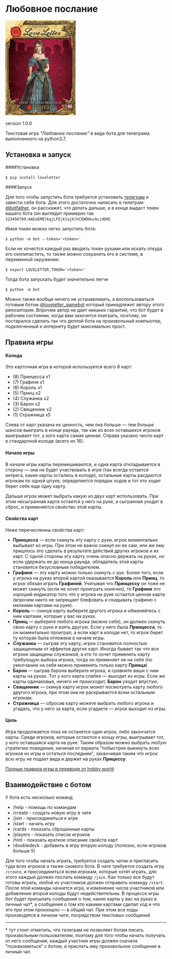 # Любовное послание

![](images/LoveLetter.jpg)

version 1.0.0

Текстовая игра _"Любовное послание"_ в виде бота для телеграма выполненного на python3.7.

## Установка и запуск
####Установка

```$ pip install loveletter```

####Запуск

Для того чтобы запустить бота требуется установить [телеграм](https://telegram.org/) и завести себе бота. Для этого достаточно написать в телеграм [@botfather](https://t.me/BotFather), он расскажет, что делать дальше, а в конце выдаст токен вашего бота (он выглядит примерно так `123456789:AAEaEMQlkqjLFEjklajklhCEWOHucAcidOH`).

Имея токен можно легко запустить бота:

```$ python -m bot --token='<token>'```

Если не хочестся каждый раз вводить токен руками или искать откуда его скопипастить, то также можно сохранить его в системе, в переменной окружения:

```$ export LOVELETTER_TOKEN='<token>'```

Тогда бота запускать будет значительно легче

```$ python -m bot```

Можно также вообще ничего не устанавливать, а воспользоваться готовым ботом [@loveletter_gamebot](https://t.me/loveletter_gamebot) который принадлежит автору этого репозитория. Впрочем автор не дает никаких гарантий, что бот будет в рабочем состоянии, когда вам захочется поиграть, поэтому, он постарался сделать так что деплой бота на произвольный компьютер, подключенный к интернету будет максимально прост.

## Правила игры

#### Колода
Это карточная игра в которой используется всего 8 карт:
* (8) Принцесса x1
* (7) Графиня x1
* (6) Король x1
* (5) Принц x2
* (4) Служанка x2
* (3) Барон x2
* (2) Священник x2
* (1) Стражница x5

Слева от карт указана их ценность, чем она больше &mdash;
тем больше шансов выиграть в конце раунда, так как из всех оставшихся игроков выигрывает тот,
у кого карта самая ценная. 
Справа указано число карт в стандартной колоде (всего их 16).

#### Начало игры
В начале игры карты перемешиваются,
и одна карта откладывается в сторону &mdash; 
она не будет участвовать в игре 
(так всегда остается интрига, какие карты остались в колоде), 
остальные карты расдаются игрокам по одной штуке, 
определяется порядок ходов и тот кто ходит берет себе еще одну карту.

Дальше игрок может выбрать какую из двух карт использовать. 
При этом несыгранная карта остается у него на руке, 
а сыгранная уходит в сброс, и применяется свойство этой карты.

#### Свойства карт
Ниже перечисленны свойства карт:
* **Принцесса** &mdash; если скинуть эту карту с руки, игрок моментально выбывает из игры.
При этом не важно скинул он ее сам, или же ему пришлось это сделать в результате действий
других игроков и их карт. С одной стороны эту карту очень опасно держать на руках, но если
удержать ее до конца раунда, обладатель этой карты становится безусловным победителем.
* **Графиня** &mdash; эту карту можно только скинуть с рук. Более того, если у игрока на руках второй картой 
оказывается **Король** или **Принц**, то игрок обязан играть **Графиней**. Учитывая что **Принцессу** он тоже не может скинуть
(если не хочет проиграть конечно), то **Графиня** это хороший индикатор того что у игрока на руке остается ценная карта (впрочем никто не запрещает блефовать и скидывать графиню с мелкими картами на руке).
* **Король** &mdash; скинув карту выберите другого игрока и обменяйтесь с ним картами, которые у вас на руках.
* **Принц** &mdash; выберите любого игрока (можно себя), он должен скинуть свою карту с руки и взять другую. Если у него была **Принцесса**, то он моментально проиграл, а если карт в колоде нет, то игрок берет ту которая была отложена в начале игры.
* **Служанка** &mdash; сыграв эту карту, игрок становится полностью защищенным от эффектов других карт. Иногда бывает так что все игроки защищены служанкой, а кто то хочет применить карту требующую выбора игрока, тогда он применяет ее на себя (по умолчанию на себя можно применять только карту **Принца**)
* **Барон** &mdash; сыграв барона выберите игрока, и сравните ваши с ним карты на руках. Тот у кого карта слабее &mdash; выходит из игры. Если же карты одинаковые, ничего не происходит, **Барон** уходит впустую.
* **Священник** &mdash; скинув карту игрок может посмотреть карту любого другого игрока, при этом она не раскрывается всем остальным игрокам.
* **Стражница** &mdash; сбросив карту можете выбрать любого игрока и угадать, что у него за карта, если угадаете &mdash; игрок выходит из игры.

#### Цель
Игра продолжается пока не останется один игрок, либо закончатся карты.
Среди игроков, которые остаются к концу игры, выигрывает тот, у кого оставшаяся карта на руке.
Таким образом можно выбрать любую стратегию поведения, начиная от вариата "побыстрее выкинуть всех игроков из игры и остаться последним", заканчивая таким что игрок всю игру не подает вида и держит на руках **Прицессу**.

[Полные правила игры в переводе от hobby world](https://hobbyworld.ru/download/rules/ll_rules.pdf)

## Взаимодействие с ботом
У бота есть несколько команд:
* /help - помощь по командам
* /create - создать новую игру в чате
* /join - присоединиться к игре
* /start - начать игру
* /cards - показать сброшенные карты
* /players - показать список игроков
* /hint - показать краткое описание свойств карт
* /doubledeck - добавить в игру вторую колоду (полезно, если игроков больше 5)

Для того чтобы начать играть, требуется создать чатик и пригласить туда всех игроков а также саомого бота. В чате требуется создать игру `/create`, и присоединиться всем игрокам, которые хотят играть, для этого каждый должен послать команду `/join`. Как только все будут готовы играть, любой из участников должен отправить команду `/start`. После этой команды начнется игра, и изменение числа участников или добавление второй колоды будут недействительны. В процессе игры бот будет присылать сообщения о том, какие карты у вас на руказ в личный чат*, а сообщения о том кто какими картами сделал ход и что это при этом произошло &mdash; в общий чат. При этом все ходы производятся в личном чате, посредством текстовых сообщений 

---
\* тут стоит отметить, что телеграм не позволяет ботам писать произвольным пользователям, поэтому для того чтобы начать получать от него сообщения, каждый участник игры должен сначала "познакомиться" с ботом, и прислать ему произвольное сообщение в личный чат.
